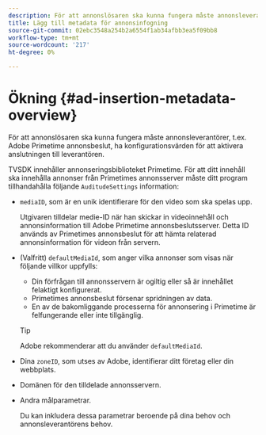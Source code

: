 ```yaml
---
description: För att annonslösaren ska kunna fungera måste annonsleverantörer, t.ex. Adobe Primetime annonsbeslut, ha konfigurationsvärden för att aktivera anslutningen till leverantören.
title: Lägg till metadata för annonsinfogning
source-git-commit: 02ebc3548a254b2a6554f1ab34afbb3ea5f09bb8
workflow-type: tm+mt
source-wordcount: '217'
ht-degree: 0%

---
```


# Ökning {#ad-insertion-metadata-overview}

För att annonslösaren ska kunna fungera måste annonsleverantörer, t.ex. Adobe Primetime annonsbeslut, ha konfigurationsvärden för att aktivera anslutningen till leverantören.

TVSDK innehåller annonseringsbiblioteket Primetime. För att ditt innehåll ska innehålla annonser från Primetimes annonsserver måste ditt program tillhandahålla följande `AuditudeSettings` information:

* `mediaID`, som är en unik identifierare för den video som ska spelas upp.

  Utgivaren tilldelar medie-ID när han skickar in videoinnehåll och annonsinformation till Adobe Primetime annonsbeslutsserver. Detta ID används av Primetimes annonsbeslut för att hämta relaterad annonsinformation för videon från servern.

* (Valfritt) `defaultMediaId`, som anger vilka annonser som visas när följande villkor uppfylls:

   * Din förfrågan till annonsservern är ogiltig eller så är innehållet felaktigt konfigurerat.
   * Primetimes annonsbeslut försenar spridningen av data.
   * En av de bakomliggande processerna för annonsering i Primetime är felfungerande eller inte tillgänglig.

  >[!TIP]
  >
  >Adobe rekommenderar att du använder `defaultMediaId`.

* Dina `zoneID`, som utses av Adobe, identifierar ditt företag eller din webbplats.
* Domänen för den tilldelade annonsservern.
* Andra målparametrar.

  Du kan inkludera dessa parametrar beroende på dina behov och annonsleverantörens behov.
